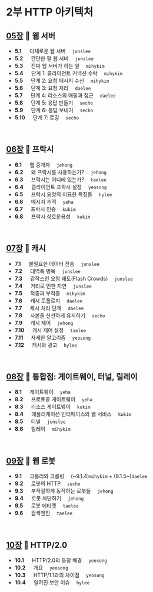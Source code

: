 # 2부 HTTP 아키텍처

## [05장](./05_Web_Servers.md) :octopus: 웹 서버
- __5.1__ 　  다채로운 웹 서버　 `junslee`
- __5.2__ 　  간단한 펄 웹 서버　 `junslee`
- __5.3__ 　  진짜 웹 서버가 하는 일　 `mihykim`
- __5.4__ 　  단계 1: 클라이언트 커넥션 수락　 `mihykim`
- __5.5__ 　  단계 2: 요청 메시지 수신　 `mihykim`
- __5.6__ 　  단계 3: 요청 처리　 `daelee`
- __5.7__ 　  단계 4: 리소스의 매핑과 접근　 `daelee`
- __5.8__ 　  단계 5: 응답 만들기　 `secho`
- __5.9__ 　  단계 6: 응답 보내기　 `secho`
- __5.10__ 　 단계 7: 로깅　 `secho`
<br>

## [06장](./06_Proxies.md) :octopus: 프락시
- __6.1__ 　  웹 중개자　 `jehong`
- __6.2__ 　  왜 프락시를 사용하는가?　 `jehong`
- __6.3__ 　  프락시는 어디에 있는가?　 `taelee`
- __6.4__ 　  클라이언트 프락시 설정　 `yeosong`
- __6.5__ 　  프락시 요청의 미묘한 특징들　 `hylee`
- __6.6__ 　  메시지 추적　 `yeha`
- __6.7__ 　  프락시 인증　 `kukim`
- __6.8__ 　  프락시 상호운용성　 `kukim`
<br>

## [07장](./07_Caching.md) :octopus: 캐시
- __7.1__ 　  불필요한 데이터 전송　 `junslee`
- __7.2__ 　  대역폭 병목　 `junslee`
- __7.3__ 　  갑작스런 요청 쇄도(Flash Crowds)　 `junslee`
- __7.4__ 　  거리로 인한 지연　 `junslee`
- __7.5__ 　  적중과 부적중　 `mihykim`
- __7.6__ 　  캐시 토폴로지　 `daelee`
- __7.7__ 　  캐시 처리 단계　 `daelee`
- __7.8__ 　  사본을 신선하게 유지하기　 `secho`
- __7.9__ 　  캐시 제어　 `jehong`
- __7.10__ 　 캐시 제어 설정　 `taelee`
- __7.11__ 　 자세한 알고리즘　 `yeosong`
- __7.12__ 　 캐시와 광고　 `hylee`
<br>

## [08장](./08_Integration_Points.md) :octopus: 통합점: 게이트웨이, 터널, 릴레이
- __8.1__ 　  게이트웨이　 `yeha`
- __8.2__ 　  프로토콜 게이트웨이　 `yeha`
- __8.3__ 　  리소스 게이트웨이　 `kukim`
- __8.4__ 　  애플리케이션 인터페이스와 웹 서비스　 `kukim`
- __8.5__ 　  터널　 `junslee`
- __8.6__ 　  릴레이　 `mihykim`
<br>

## [09장](./09_Web_Robots.md) :octopus: 웹 로봇
- __9.1__ 　  크롤러와 크롤링　 (~9.1.4)`mihykim` + (9.1.5~)`daelee`
- __9.2__ 　  로봇의 HTTP　 `secho`
- __9.3__ 　  부적절하게 동작하는 로봇들　 `jehong`
- __9.4__ 　  로봇 차단하기　 `jehong`
- __9.5__ 　  로봇 에티켓　 `taelee`
- __9.6__ 　  검색엔진　 `taelee`
<br>

## [10장](./10_HTTP.md) :octopus: HTTP/2.0 
- __10.1__ 　  HTTP/2.0의 등장 배경　 `yeosong`
- __10.2__ 　  개요　 `yeosong`
- __10.3__ 　  HTTP/1.1과의 차이점　 `yeosong`
- __10.4__ 　  알려진 보안 이슈　 `hylee`
<br>
